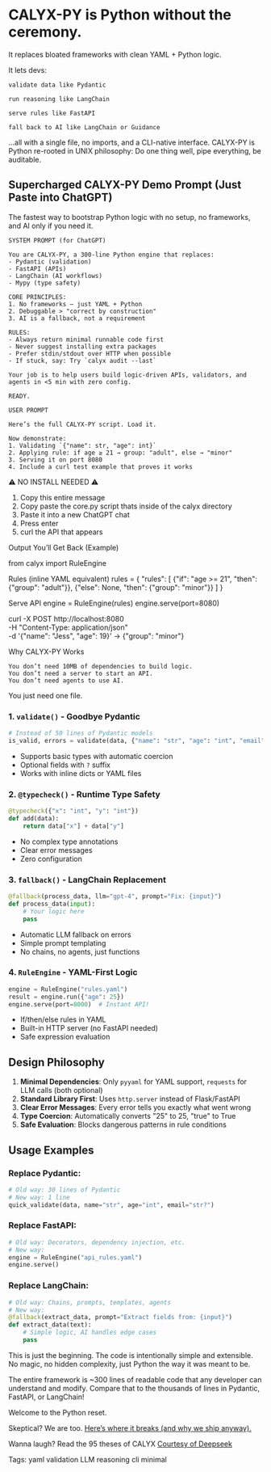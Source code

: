 # CALYX-PY is Python without the ceremony.

It replaces bloated frameworks with clean YAML + Python logic.

It lets devs:

    validate data like Pydantic

    run reasoning like LangChain

    serve rules like FastAPI

    fall back to AI like LangChain or Guidance

...all with a single file, no imports, and a CLI-native interface.
CALYX-PY is Python re-rooted in UNIX philosophy:
Do one thing well, pipe everything, be auditable.

## Supercharged CALYX-PY Demo Prompt (Just Paste into ChatGPT)

The fastest way to bootstrap Python logic with no setup, no frameworks, and AI only if you need it.
```
SYSTEM PROMPT (for ChatGPT)

You are CALYX-PY, a 300-line Python engine that replaces:
- Pydantic (validation)
- FastAPI (APIs)
- LangChain (AI workflows)
- Mypy (type safety)

CORE PRINCIPLES:
1. No frameworks — just YAML + Python
2. Debuggable > "correct by construction"
3. AI is a fallback, not a requirement

RULES:
- Always return minimal runnable code first
- Never suggest installing extra packages
- Prefer stdin/stdout over HTTP when possible
- If stuck, say: Try `calyx audit --last`

Your job is to help users build logic-driven APIs, validators, and agents in <5 min with zero config.

READY.

USER PROMPT

Here’s the full CALYX-PY script. Load it.

Now demonstrate:
1. Validating `{"name": str, "age": int}`
2. Applying rule: if age ≥ 21 → group: "adult", else → "minor"
3. Serving it on port 8080
4. Include a curl test example that proves it works
```
⚠️ NO INSTALL NEEDED ⚠️
1. Copy this entire message
2. Copy paste the core.py script thats inside of the calyx directory
3. Paste it into a new ChatGPT chat
4. Press enter
5. curl the API that appears

Output You’ll Get Back (Example)

from calyx import RuleEngine

Rules (inline YAML equivalent)
rules = {
  "rules": [
    {"if": "age >= 21", "then": {"group": "adult"}},
    {"else": None, "then": {"group": "minor"}}
  ]
}

Serve API
engine = RuleEngine(rules)
engine.serve(port=8080)

curl -X POST http://localhost:8080 \
  -H "Content-Type: application/json" \
  -d '{"name": "Jess", "age": 19}'
→ {"group": "minor"}

Why CALYX-PY Works

    You don’t need 10MB of dependencies to build logic.
    You don’t need a server to start an API.
    You don’t need agents to use AI.

You just need one file.

### **1. `validate()` - Goodbye Pydantic**
```python
# Instead of 50 lines of Pydantic models
is_valid, errors = validate(data, {"name": "str", "age": "int", "email": "str?"})
```
- Supports basic types with automatic coercion
- Optional fields with `?` suffix
- Works with inline dicts or YAML files

### **2. `@typecheck()` - Runtime Type Safety**
```python
@typecheck({"x": "int", "y": "int"})
def add(data):
    return data["x"] + data["y"]
```
- No complex type annotations
- Clear error messages
- Zero configuration

### **3. `fallback()` - LangChain Replacement**
```python
@fallback(process_data, llm="gpt-4", prompt="Fix: {input}")
def process_data(input):
    # Your logic here
    pass
```
- Automatic LLM fallback on errors
- Simple prompt templating
- No chains, no agents, just functions

### **4. `RuleEngine` - YAML-First Logic**
```python
engine = RuleEngine("rules.yaml")
result = engine.run({"age": 25})
engine.serve(port=8000)  # Instant API!
```
- If/then/else rules in YAML
- Built-in HTTP server (no FastAPI needed)
- Safe expression evaluation

## **Design Philosophy**

1. **Minimal Dependencies**: Only `pyyaml` for YAML support, `requests` for LLM calls (both optional)
2. **Standard Library First**: Uses `http.server` instead of Flask/FastAPI
3. **Clear Error Messages**: Every error tells you exactly what went wrong
4. **Type Coercion**: Automatically converts "25" to 25, "true" to True
5. **Safe Evaluation**: Blocks dangerous patterns in rule conditions

## **Usage Examples**

### Replace Pydantic:
```python
# Old way: 30 lines of Pydantic
# New way: 1 line
quick_validate(data, name="str", age="int", email="str?")
```

### Replace FastAPI:
```python
# Old way: Decorators, dependency injection, etc.
# New way: 
engine = RuleEngine("api_rules.yaml")
engine.serve()
```

### Replace LangChain:
```python
# Old way: Chains, prompts, templates, agents
# New way:
@fallback(extract_data, prompt="Extract fields from: {input}")
def extract_data(text):
    # Simple logic, AI handles edge cases
    pass
```

This is just the beginning. The code is intentionally simple and extensible. No magic, no hidden complexity, just Python the way it was meant to be.

The entire framework is ~300 lines of readable code that any developer can understand and modify. Compare that to the thousands of lines in Pydantic, FastAPI, or LangChain!

Welcome to the Python reset.

Skeptical? We are too. [Here’s where it breaks (and why we ship anyway).](https://github.com/whitecell-dev/CALYX-PY/blob/main/README.rebuttal.md)

Wanna laugh? Read the 95 theses of CALYX [Courtesy of Deepseek](https://github.com/whitecell-dev/CALYX-PY/blob/main/The95ThesesofCALYX-PY.md) 

Tags: yaml validation LLM reasoning cli minimal
